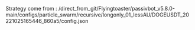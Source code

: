 Strategy come from : /direct_from_git/Flyingtoaster/passivbot_v5.8.0-main/configs/particle_swarm/recursive/longonly_01_lessAU/DOGEUSDT_20221025165446_860a5/config.json